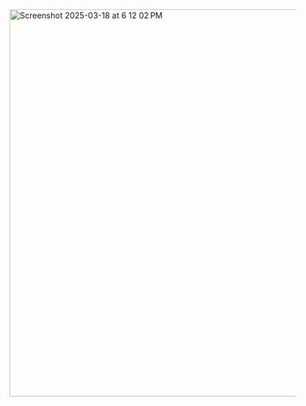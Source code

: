<img width="679" alt="Screenshot 2025-03-18 at 6 12 02 PM" src="https://github.com/user-attachments/assets/0821cd86-c067-4d19-b6b2-5497e73cd739" />
